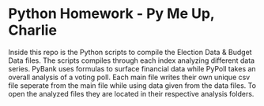 # Python Homework - Py Me Up, Charlie

Inside this repo is the Python scripts to compile the Election Data & Budget Data files. 
The scripts compiles through each index analyzing different data series. PyBank uses formulas to surface financial data
while PyPoll takes an overall analysis of a voting poll. Each main file writes their own unique csv file seperate
from the main file while using data given from the data files. To open the analyzed files they are located in their respective analysis folders.



